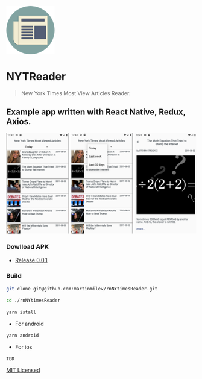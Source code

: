 ![](https://raw.githubusercontent.com/martinmilev/rnNYtimesReader/master/android/app/src/main/res/mipmap-hdpi/ic_launcher.png)
# NYTReader
> New York Times Most View Articles Reader.
## Example app written with React Native, Redux, Axios.

![](https://raw.githubusercontent.com/martinmilev/rnNYtimesReader/master/public/screenshots.png)

### Dowlload APK
- [Release 0.0.1](https://github.com/martinmilev/rnNYtimesReader/releases/tag/0.0.1)


### Build

```sh
git clone git@github.com:martinmilev/rnNYtimesReader.git
```

```sh
cd ./rnNYtimesReader
```

```sh
yarn istall
```

- For android

```sh
yarn android
```

- For ios

```sh
TBD
```

[MIT Licensed](https://github.com/martinmilev/rnNYtimesReader/blob/master/LICENSE)
